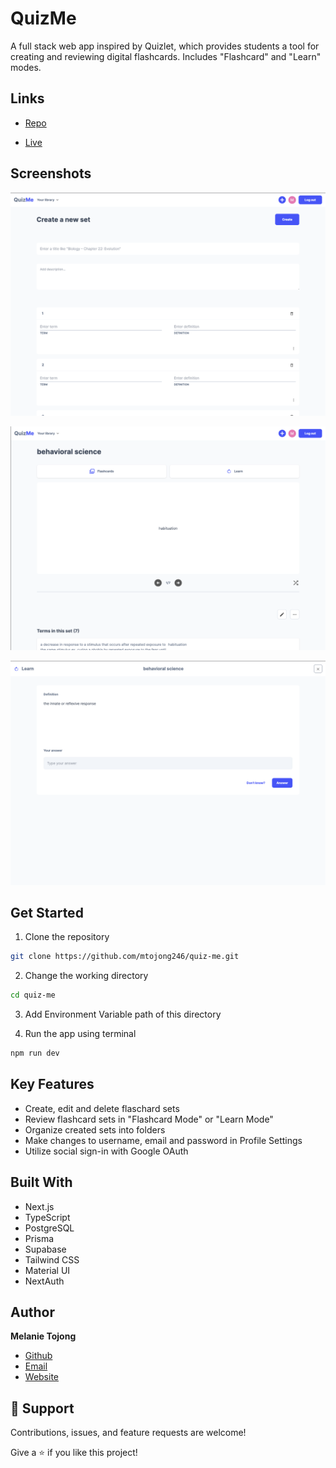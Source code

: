 <h1 align="left">QuizMe</h1>

<p align="left">A full stack web app inspired by Quizlet, which provides students a tool for creating and reviewing digital flashcards. Includes "Flashcard" and "Learn" modes.</p>

## Links

- [Repo](https://github.com/Rohit19060/<project-name> "QuizMe Repo")

- [Live](https://quiz-me-mtojong246.vercel.app/ "Live View")

## Screenshots

![Create](public/quiz_me_create.png "Create")

![Flashcard Mode](public/quiz_me_flashcards.png "Flashcard Mode")

![Learn Mode](public/quiz_me_learn.png "Learn Mode")

## Get Started

1. Clone the repository 

```Bash
git clone https://github.com/mtojong246/quiz-me.git
```

2. Change the working directory 

```Bash
cd quiz-me
```

3. Add Environment Variable path of this directory

4. Run the app using terminal 

```Bash
npm run dev
```

## Key Features

- Create, edit and delete flaschard sets
- Review flashcard sets in "Flashcard Mode" or "Learn Mode" 
- Organize created sets into folders 
- Make changes to username, email and password in Profile Settings 
- Utilize social sign-in with Google OAuth 


## Built With

- Next.js
- TypeScript
- PostgreSQL
- Prisma
- Supabase
- Tailwind CSS
- Material UI
- NextAuth

## Author

**Melanie Tojong**

- [Github](https://github.com/mtojong246 "Melanie Tojong")
- [Email](mailto:mtojong@gmail.com?subject=Hi "Hi!")
- [Website](https://melanie-tojong.dev "Welcome")

## 🤝 Support

Contributions, issues, and feature requests are welcome!

Give a ⭐️ if you like this project!